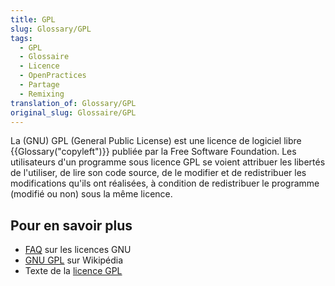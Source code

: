 ```yaml
---
title: GPL
slug: Glossary/GPL
tags:
  - GPL
  - Glossaire
  - Licence
  - OpenPractices
  - Partage
  - Remixing
translation_of: Glossary/GPL
original_slug: Glossaire/GPL
---
```


La (GNU) GPL (General Public License) est une licence de logiciel libre {{Glossary("copyleft")}} publiée par la Free Software Foundation. Les utilisateurs d'un programme sous licence GPL se voient attribuer les libertés de l'utiliser, de lire son code source, de le modifier et de redistribuer les modifications qu'ils ont réalisées, à condition de redistribuer le programme (modifié ou non) sous la même licence.

## Pour en savoir plus

- [FAQ](http://www.gnu.org/licenses/gpl-faq.html) sur les licences GNU
- [GNU GPL](http://fr.wikipedia.org/wiki/Licence_publique_générale_GNU) sur Wikipédia
- Texte de la [licence GPL](https://gnu.org/licenses/gpl.html)
